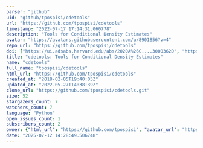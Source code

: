 ```yaml
---
parser: "github"
uid: "github/tpospisi/cdetools"
url: "https://github.com/tpospisi/cdetools"
timestamp: "2022-07-17 17:14:31.060778"
description: "Tools for Conditional Density Estimates"
avatar: "https://avatars.githubusercontent.com/u/8901856?v=4"
repo_url: "https://github.com/tpospisi/cdetools"
doi: ["https://ui.adsabs.harvard.edu/abs/2020A%26C....3000362D", "https://ui.adsabs.harvard.edu/abs/2020ascl.soft05017P/abstract"]
title: "cdetools: Tools for Conditional Density Estimates"
name: "cdetools"
full_name: "tpospisi/cdetools"
html_url: "https://github.com/tpospisi/cdetools"
created_at: "2018-02-05T19:40:05Z"
updated_at: "2022-05-27T14:38:39Z"
clone_url: "https://github.com/tpospisi/cdetools.git"
size: 52
stargazers_count: 7
watchers_count: 7
language: "Python"
open_issues_count: 1
subscribers_count: 2
owner: {"html_url": "https://github.com/tpospisi", "avatar_url": "https://avatars.githubusercontent.com/u/8901856?v=4", "login": "tpospisi", "type": "User"}
date: "2025-07-12 14:28:49.506748"
---
```

